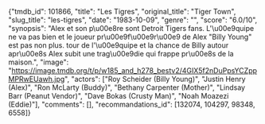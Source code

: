 {"tmdb_id": 101866, "title": "Les Tigres", "original_title": "Tiger Town", "slug_title": "les-tigres", "date": "1983-10-09", "genre": "", "score": "6.0/10", "synopsis": "Alex et son p\u00e8re sont Detroit Tigers fans. L'\u00e9quipe ne va pas bien et le joueur pr\u00e9f\u00e9r\u00e9 de Alex \"Billy Young\" est pas non plus. tour de l'\u00e9quipe et la chance de Billy autour apr\u00e8s Alex subit une trag\u00e9die qui frappe pr\u00e8s de la maison.", "image": "https://image.tmdb.org/t/p/w185_and_h278_bestv2/4GIX5f2nDuPpsYCZppMPRwEUawh.jpg", "actors": ["Roy Scheider (Billy Young)", "Justin Henry (Alex)", "Ron McLarty (Buddy)", "Bethany Carpenter (Mother)", "Lindsay Barr (Peanut Vendor)", "Dave Bokas (Crusty Man)", "Noah Moazezi (Eddie)"], "comments": [], "recommandations_id": [132074, 104297, 98348, 6558]}